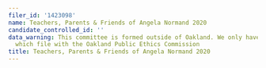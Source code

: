 ```yaml
---
filer_id: '1423098'
name: Teachers, Parents & Friends of Angela Normand 2020
candidate_controlled_id: ''
data_warning: This committee is formed outside of Oakland. We only have data on committees
  which file with the Oakland Public Ethics Commission
title: Teachers, Parents & Friends of Angela Normand 2020
---
```

